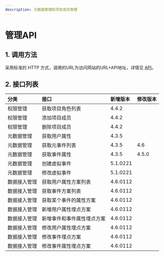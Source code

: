 ```yaml
---
description: 元数据管理和项目成员管理
---
```


# 管理API

## 1. 调用方法

采用标准的 HTTP 方式，调用的URL为访问网站的URL+API地址，详情见 [API](../)。

## 2. 接口列表

| 分类 | 接口 | 新增版本 | 修改版本 |
| :--- | :--- | :--- | :--- |
| 权限管理 | 获取项目角色列表 | 4.4.2 |  |
| 权限管理 | 添加项目成员 | 4.4.2 |  |
| 权限管理 | 删除项目成员 | 4.4.2 |  |
| 元数据管理 | 获取用户属性 | 4.3.5 |  |
| 元数据管理 | 获取元事件列表 | 4.3.5 | 4.6 |
| 元数据管理 | 获取事件属性 | 4.3.5 | 4.5.0 |
| 元数据管理 | 创建虚拟事件 | 5.1.0221 |  |
| 元数据管理 | 修改虚拟事件 | 5.1.0221 |  |
| 数据接入管理 | 获取用户属性方案列表 | 4.6.0112 |  |
| 数据接入管理 | 获取事件方案列表 | 4.6.0112 |  |
| 数据接入管理 | 获取某个事件的属性方案 | 4.6.0112 |  |
| 数据接入管理 | 新增用户属性埋点方案 | 4.6.0112 |  |
| 数据接入管理 | 新增事件和事件属性埋点方案 | 4.6.0112 |  |
| 数据接入管理 | 修改用户属性埋点方案 | 4.6.0112 |  |
| 数据接入管理 | 修改事件埋点方案 | 4.6.0112 |  |
| 数据接入管理 | 修改事件属性埋点方案 | 4.6.0112 |  |


